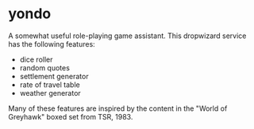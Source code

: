 yondo
=====

A somewhat useful role-playing game assistant.  This dropwizard service has the following features:

* dice roller
* random quotes
* settlement generator
* rate of travel table
* weather generator

Many of these features are inspired by the content in the "World of Greyhawk" boxed set from TSR, 1983.
